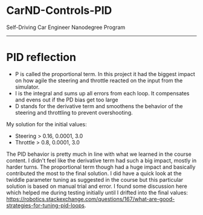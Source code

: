 # CarND-Controls-PID
Self-Driving Car Engineer Nanodegree Program

---

# PID reflection

- P is called the proportional term. In this project it had the biggest impact on how agile the steering and throttle reacted on the input from the simulator.
- I is the integral and sums up all errors from each loop. It compensates and evens out if the PD bias get too large
- D stands for the derivative term and smoothens the behavior of the steering and throttling to prevent overshooting.

My solution for the initial values:
- Steering > 0.16, 0.0001, 3.0
- Throttle > 0.8, 0.0001, 3.0

The PID behavior is pretty much in line with what we learned in the course content. I didn't feel like the derivative term had such a big impact, mostly in harder turns.
The proportional term though had a huge impact and basically contributed the most to the final solution. I did have a quick look at the twiddle parameter tuning as suggested in the course but this particular solution is based on manual trial and error.
I found some discussion here which helped me during testing initially until I drifted into the final values: https://robotics.stackexchange.com/questions/167/what-are-good-strategies-for-tuning-pid-loops.

